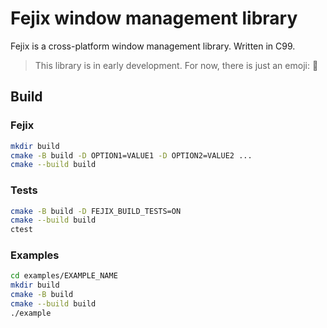 # Fejix window management library

Fejix is a cross-platform window management library.
Written in C99.

> This library is in early development.
> For now, there is just an emoji: 🌸

## Build

### Fejix

```sh
mkdir build
cmake -B build -D OPTION1=VALUE1 -D OPTION2=VALUE2 ...
cmake --build build
```

### Tests

```sh
cmake -B build -D FEJIX_BUILD_TESTS=ON
cmake --build build
ctest 
```

### Examples

```sh
cd examples/EXAMPLE_NAME
mkdir build
cmake -B build
cmake --build build
./example
```
